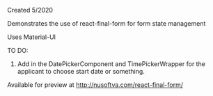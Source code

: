 Created 5/2020

Demonstrates the use of react-final-form for form state management

Uses Material-UI

TO DO:

1. Add in the DatePickerComponent and TimePickerWrapper for the
applicant to choose start date or something.



Available for preview at http://nusoftva.com/react-final-form/

